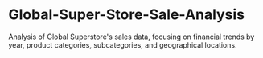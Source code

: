 # Global-Super-Store-Sale-Analysis
Analysis of Global Superstore's sales data, focusing on financial trends by year, product categories, subcategories, and geographical locations. 
